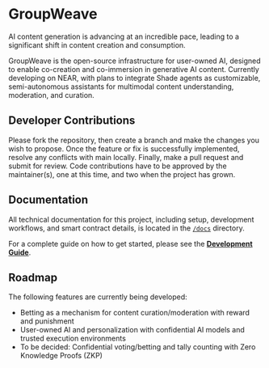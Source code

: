 # GroupWeave

AI content generation is advancing at an incredible pace, leading to a significant shift in content creation and consumption.

GroupWeave is the open-source infrastructure for user-owned AI, designed to enable co-creation and co-immersion in generative AI content. Currently developing on NEAR, with plans to integrate Shade agents as customizable, semi-autonomous assistants for multimodal content understanding, moderation, and curation.

## Developer Contributions

Please fork the repository, then create a branch and make the changes you wish to propose. Once the feature or fix is successfully implemented, resolve any conflicts with main locally. Finally, make a pull request and submit for review. Code contributions have to be approved by the maintainer(s), one at this time, and two when the project has grown. 

## Documentation

All technical documentation for this project, including setup, development workflows, and smart contract details, is located in the [`/docs`](./docs) directory.

For a complete guide on how to get started, please see the **[Development Guide](./docs/development.md)**.

## Roadmap

The following features are currently being developed:

*   Betting as a mechanism for content curation/moderation with reward and punishment 
*   User-owned AI and personalization with confidential AI models and trusted execution environments
*   To be decided: Confidential voting/betting and tally counting with Zero Knowledge Proofs (ZKP)
